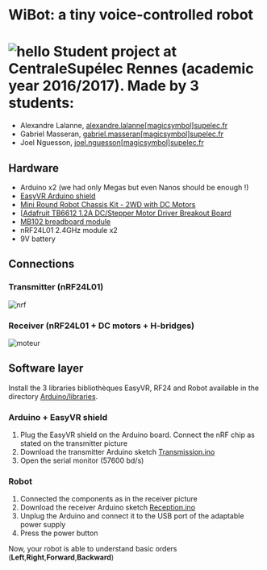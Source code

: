# WiBot: a tiny voice-controlled robot
![hello](https://raw.githubusercontent.com/ProjetSolideP12/Projet-de-synthese-P12/master/img/robot.jpg)
Student project at CentraleSupélec Rennes (academic year 2016/2017). Made by 3 students:
=======
* Alexandre Lalanne, [alexandre.lalanne[magicsymbol]supelec.fr](mailto:alexandre.lalanne[magicsymbol]supelec.fr)
* Gabriel Masseran, [gabriel.masseran[magicsymbol]supelec.fr](mailto:gabriel.masseran[magicsymbol]supelec.fr)
* Joel Nguesson, [joel.nguesson[magicsymbol]supelec.fr](mailto:joel.nguesson[magicsymbol]supelec.fr)

## Hardware
* Arduino x2 (we had only Megas but even Nanos should be enough !)
* [EasyVR Arduino shield](http://www.robotshop.com/eu/fr/blindage-arduino-reconnaissance-vocale-easyvr-30-assembler.html)
* [Mini Round Robot Chassis Kit - 2WD with DC Motors](https://www.adafruit.com/product/3216)
* [[Adafruit TB6612 1.2A DC/Stepper Motor Driver Breakout Board](https://learn.adafruit.com/adafruit-tb6612-h-bridge-dc-stepper-motor-driver-breakout/overview)
* [MB102 breadboard module](https://www.amazon.fr/Breadboard-Module-alimentation-Puissance-Arduino/dp/B00IOB9B1Q)
* nRF24L01 2.4GHz module x2
* 9V battery

## Connections
### Transmitter (nRF24L01)
![nrf](https://raw.githubusercontent.com/ProjetSolideP12/Projet-de-synthese-P12/master/img/transmitter_bb.png)
### Receiver (nRF24L01 + DC motors + H-bridges)
![moteur](https://raw.githubusercontent.com/ProjetSolideP12/Projet-de-synthese-P12/master/img/receiver_bb.png)

## Software layer
Install the 3 libraries bibliothèques EasyVR, RF24 and Robot available in the directory [Arduino/libraries](https://github.com/ProjetSolideP12/Projet-de-synthese-P12/tree/master/Arduino/libraries).

### Arduino + EasyVR shield
1. Plug the EasyVR shield on the Arduino board. Connect the nRF chip as stated on the transmitter picture
2. Download the transmitter Arduino sketch [Transmission.ino](https://github.com/ProjetSolideP12/Projet-de-synthese-P12/blob/master/Arduino/Transmission/Transmission.ino)
3. Open the serial monitor (57600 bd/s)

### Robot
1. Connected the components as in the receiver picture
2. Download the receiver Arduino sketch [Reception.ino](https://github.com/ProjetSolideP12/Projet-de-synthese-P12/blob/master/Arduino/Reception/Reception.ino)
3. Unplug the Arduino and connect it to the USB port of the adaptable power supply
4. Press the power button

Now, your robot is able to understand basic orders (**Left**,**Right**,**Forward**,**Backward**)
